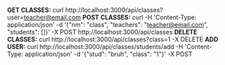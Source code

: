 **GET CLASSES:** curl http://localhost:3000/api/classes?user=teacher@email.com
**POST CLASSES:** curl -H 'Content-Type: application/json' -d '{"nm": "class", "teachers": "teacher@email.com", "students": []}' -X POST http://localhost:3000/api/classes
**DELETE CLASSES:** curl http://localhost:3000/api/classes?class=1 -X DELETE
**ADD USER:** curl http://localhost:3000/api/classes/students/add -H 'Content-Type: application/json' -d '{"stud": "bruh", "class": "1"}' -X POST